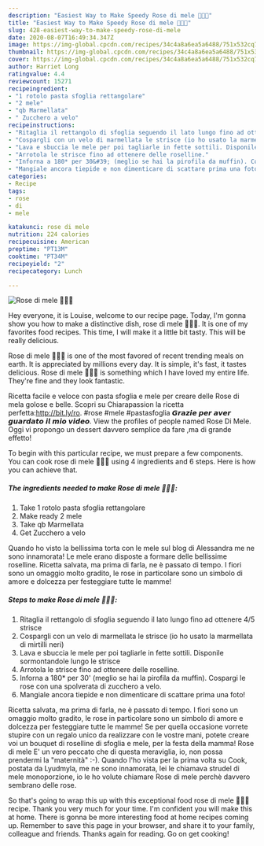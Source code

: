 ```yaml
---
description: "Easiest Way to Make Speedy Rose di mele 🌹🍏🍎"
title: "Easiest Way to Make Speedy Rose di mele 🌹🍏🍎"
slug: 428-easiest-way-to-make-speedy-rose-di-mele
date: 2020-08-07T16:49:34.347Z
image: https://img-global.cpcdn.com/recipes/34c4a8a6ea5a6488/751x532cq70/rose-di-mele-🌹🍏🍎-recipe-main-photo.jpg
thumbnail: https://img-global.cpcdn.com/recipes/34c4a8a6ea5a6488/751x532cq70/rose-di-mele-🌹🍏🍎-recipe-main-photo.jpg
cover: https://img-global.cpcdn.com/recipes/34c4a8a6ea5a6488/751x532cq70/rose-di-mele-🌹🍏🍎-recipe-main-photo.jpg
author: Harriet Long
ratingvalue: 4.4
reviewcount: 15271
recipeingredient:
- "1 rotolo pasta sfoglia rettangolare"
- "2 mele"
- "qb Marmellata"
- " Zucchero a velo"
recipeinstructions:
- "Ritaglia il rettangolo di sfoglia seguendo il lato lungo fino ad ottenere 4/5 strisce"
- "Cospargli con un velo di marmellata le strisce (io ho usato la marmellata di mirtilli neri)"
- "Lava e sbuccia le mele per poi tagliarle in fette sottili. Disponile sormontandole lungo le strisce"
- "Arrotola le strisce fino ad ottenere delle roselline."
- "Inforna a 180* per 30&#39; (meglio se hai la pirofila da muffin). Cospargi le rose con una spolverata di zucchero a velo."
- "Mangiale ancora tiepide e non dimenticare di scattare prima una foto!"
categories:
- Recipe
tags:
- rose
- di
- mele

katakunci: rose di mele 
nutrition: 224 calories
recipecuisine: American
preptime: "PT13M"
cooktime: "PT34M"
recipeyield: "2"
recipecategory: Lunch

---
```



![Rose di mele 🌹🍏🍎](https://img-global.cpcdn.com/recipes/34c4a8a6ea5a6488/751x532cq70/rose-di-mele-🌹🍏🍎-recipe-main-photo.jpg)

Hey everyone, it is Louise, welcome to our recipe page. Today, I'm gonna show you how to make a distinctive dish, rose di mele 🌹🍏🍎. It is one of my favorites food recipes. This time, I will make it a little bit tasty. This will be really delicious.

Rose di mele 🌹🍏🍎 is one of the most favored of recent trending meals on earth. It is appreciated by millions every day. It is simple, it's fast, it tastes delicious. Rose di mele 🌹🍏🍎 is something which I have loved my entire life. They're fine and they look fantastic.

Ricetta facile e veloce con pasta sfoglia e mele per creare delle Rose di mela golose e belle. Scopri su Chiarapassion la ricetta perfetta:http://bit.ly/ro. #rose #mele #pastasfoglia 𝙂𝙧𝙖𝙯𝙞𝙚 𝙥𝙚𝙧 𝙖𝙫𝙚𝙧 𝙜𝙪𝙖𝙧𝙙𝙖𝙩𝙤 𝙞𝙡 𝙢𝙞𝙤 𝙫𝙞𝙙𝙚𝙤. View the profiles of people named Rose Di Mele. Oggi vi propongo un dessert davvero semplice da fare ,ma di grande effetto!


To begin with this particular recipe, we must prepare a few components. You can cook rose di mele 🌹🍏🍎 using 4 ingredients and 6 steps. Here is how you can achieve that.

<!--inarticleads1-->

##### The ingredients needed to make Rose di mele 🌹🍏🍎:

1. Take 1 rotolo pasta sfoglia rettangolare
1. Make ready 2 mele
1. Take qb Marmellata
1. Get  Zucchero a velo


Quando ho visto la bellissima torta con le mele sul blog di Alessandra me ne sono innamorata! Le mele erano disposte a formare delle bellissime roselline. Ricetta salvata, ma prima di farla, ne è passato di tempo. I fiori sono un omaggio molto gradito, le rose in particolare sono un simbolo di amore e dolcezza per festeggiare tutte le mamme! 

<!--inarticleads2-->

##### Steps to make Rose di mele 🌹🍏🍎:

1. Ritaglia il rettangolo di sfoglia seguendo il lato lungo fino ad ottenere 4/5 strisce
1. Cospargli con un velo di marmellata le strisce (io ho usato la marmellata di mirtilli neri)
1. Lava e sbuccia le mele per poi tagliarle in fette sottili. Disponile sormontandole lungo le strisce
1. Arrotola le strisce fino ad ottenere delle roselline.
1. Inforna a 180* per 30&#39; (meglio se hai la pirofila da muffin). Cospargi le rose con una spolverata di zucchero a velo.
1. Mangiale ancora tiepide e non dimenticare di scattare prima una foto!


Ricetta salvata, ma prima di farla, ne è passato di tempo. I fiori sono un omaggio molto gradito, le rose in particolare sono un simbolo di amore e dolcezza per festeggiare tutte le mamme! Se per quella occasione vorrete stupire con un regalo unico da realizzare con le vostre mani, potete creare voi un bouquet di roselline di sfoglia e mele, per la festa della mamma! Rose di mele E&#39; un vero peccato che di questa meraviglia, io, non possa prendermi la &#34;maternità&#34; :-). Quando l&#39;ho vista per la prima volta su Cook, postata da Lyudmyla, me ne sono innamorata, lei le chiamava strudel di mele monoporzione, io le ho volute chiamare Rose di mele perchè davvero sembrano delle rose. 

So that's going to wrap this up with this exceptional food rose di mele 🌹🍏🍎 recipe. Thank you very much for your time. I'm confident you will make this at home. There is gonna be more interesting food at home recipes coming up. Remember to save this page in your browser, and share it to your family, colleague and friends. Thanks again for reading. Go on get cooking!
